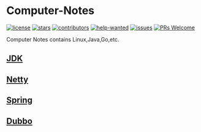 # Computer-Notes

[![license](https://badgen.net/github/license/Robinpig/Computer-Notes?color=green)](https://github.com/Robinpig/Computer-Notes/blob/main/LICENSE)
[![stars](https://badgen.net/github/stars/Robinpig/Computer-Notes)](https://github.com/Robinpig/Computer-Notes/stargazers)
[![contributors](https://badgen.net/github/contributors/Robinpig/Computer-Notes)](https://github.com/Robinpig/Computer-Notes/graphs/contributors)
[![help-wanted](https://badgen.net/github/label-issues/Robinpig/Computer-Notes/help%20wanted/open)](https://github.com/Robinpig/Computer-Notes/labels/help%20wanted)
[![issues](https://badgen.net/github/open-issues/Robinpig/Computer-Notes)](https://github.com/Robinpig/Computer-Notes/issues)
[![PRs Welcome](https://badgen.net/badge/PRs/welcome/green)](http://makeapullrequest.com)


Computer Notes contains Linux,Java,Go,etc.


## [JDK](/docs/JDK/JDK.md)

## [Netty](/docs/Netty/Netty.md)

## [Spring](/docs/Spring/Spring.md)

## [Dubbo](/docs/Dubbo/Dubbo.md)